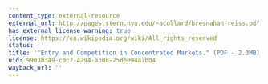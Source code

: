 ```yaml
---
content_type: external-resource
external_url: http://pages.stern.nyu.edu/~acollard/bresnahan-reiss.pdf
has_external_license_warning: true
license: https://en.wikipedia.org/wiki/All_rights_reserved
status: ''
title: '"Entry and Competition in Concentrated Markets." (PDF - 2.3MB)'
uid: 9903b349-c0c7-4294-ab08-25de094a7bd4
wayback_url: ''
---
```


